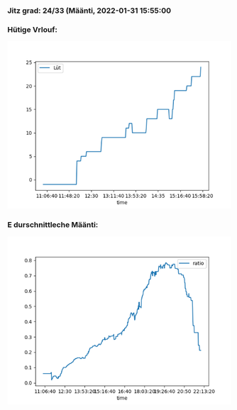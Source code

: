 ### Jitz grad: 24/33 (Määnti, 2022-01-31 15:55:00

### Hütige Vrlouf:
![Graph](Today.png)

### E durschnittleche Määnti:
![Graph](Määnti.png)